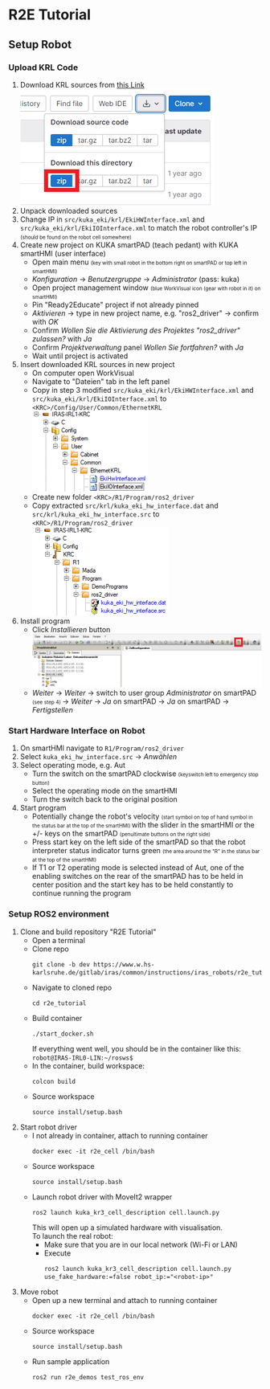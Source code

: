 # R2E Tutorial
## Setup Robot
### Upload KRL Code
1. Download KRL sources from [this Link](https://www.w.hs-karlsruhe.de/gitlab/iras/research-projects/ki5grob/kuka-eki/-/tree/driver/krl)  
   ![Download KRL](readme_imgs/krl_download.png)  
2. Unpack downloaded sources
3. Change IP in `src/kuka_eki/krl/EkiHWInterface.xml` and `src/kuka_eki/krl/EkiIOInterface.xml` to match the robot 
controller's IP <font size="1"> (should be found on the robot cell somewhere) </font>
4. Create new project on KUKA smartPAD (teach pedant) with KUKA smartHMI (user interface)
   - Open main menu <font size="1"> (key with small robot in the bottom right on smartPAD or top left in smartHMI) </font>
   - _Konfiguration_ &rarr; _Benutzergruppe_ &rarr; _Administrator_ (pass: kuka)
   - Open project management window <font size="1"> (blue WorkVisual icon (gear with robot in it) on smartHMI) </font>
   - Pin "Ready2Educate" project if not already pinned
   - _Aktivieren_ &rarr; type in new project name, e.g. "ros2_driver" &rarr; confirm with _OK_
   - Confirm _Wollen Sie die Aktivierung des Projektes "ros2_driver" zulassen?_ with _Ja_
   - Confirm _Projektverwaltung_ panel _Wollen Sie fortfahren?_ with _Ja_  
   - Wait until project is activated
5. Insert downloaded KRL sources in new project  
   - On computer open WorkVisual
   - Navigate to "Dateien" tab in the left panel
   - Copy in step 3 modified `src/kuka_eki/krl/EkiHWInterface.xml` and `src/kuka_eki/krl/EkiIOInterface.xml` to `<KRC>/Config/User/Common/EthernetKRL`  
     ![EKI Interface XMLs](readme_imgs/xmls.png)
   - Create new folder `<KRC>/R1/Program/ros2_driver`
   - Copy extracted `src/krl/kuka_eki_hw_interface.dat` and `src/krl/kuka_eki_hw_interface.src` to `<KRC>/R1/Program/ros2_driver`  
     ![KRL Program Files](readme_imgs/krl_files.png)
6. Install program
   - Click _Installieren_ button  
     ![Install Button](readme_imgs/install_button.png)
   - _Weiter_ &rarr; _Weiter_ &rarr; switch to user group _Administrator_ on smartPAD <font size="1"> (see step 4) </font> &rarr; _Weiter_ &rarr; _Ja_ on smartPAD &rarr; 
     _Ja_ on smartPAD &rarr; _Fertigstellen_
### Start Hardware Interface on Robot
1. On smartHMI navigate to  `R1/Program/ros2_driver`
2. Select `kuka_eki_hw_interface.src` &rarr; _Anwählen_
3. Select operating mode, e.g. Aut
   - Turn the switch on the smartPAD clockwise <font size="1"> (keyswitch left to emergency stop button) </font>
   - Select the operating mode on the smartHMI
   - Turn the switch back to the original position
4. Start program
   - Potentially change the robot's velocity <font size="1"> (start symbol on top of hand symbol in the status bar at the 
     top of the smartHMI) </font> with the slider in the smartHMI or the +/- keys on the smartPAD
     <font size="1"> (penultimate buttons on the right side) </font>
   - Press start key on the left side of the smartPAD so that the robot interpreter status indicator turns green 
     <font size="1"> (the area around the "R" in the status bar at the top of the smartHMI) </font>
   - If T1 or T2 operating mode is selected instead of Aut, one of the enabling switches on the rear of the smartPAD has 
     to be held in center position and the start key has to be held constantly to continue running 
     the program
### Setup ROS2 environment
1. Clone and build repository "R2E Tutorial"
   - Open a terminal
   - Clone repo  
     ```
     git clone -b dev https://www.w.hs-karlsruhe.de/gitlab/iras/common/instructions/iras_robots/r2e_tutorial.git
     ```
   - Navigate to cloned repo  
     ``` 
     cd r2e_tutorial
     ```
   - Build container  
     ```
     ./start_docker.sh
     ```
     If everything went well, you should be in the container like this: `robot@IRAS-IRL0-LIN:~/rosws$`
   - In the container, build workspace:
     ```
     colcon build
     ```
   - Source workspace
     ```
     source install/setup.bash
     ```
2. Start robot driver
   - I not already in container, attach to running container
     ```
     docker exec -it r2e_cell /bin/bash
     ```
   - Source workspace
     ```
     source install/setup.bash
     ```
   - Launch robot driver with MoveIt2 wrapper
     ```
     ros2 launch kuka_kr3_cell_description cell.launch.py
     ```
     This will open up a simulated hardware with visualisation.  
     To launch the real robot:
     - Make sure that you are in our local network (Wi-Fi or LAN)
     - Execute
       ```
       ros2 launch kuka_kr3_cell_description cell.launch.py use_fake_hardware:=false robot_ip:="<robot-ip>"
       ```
3. Move robot
   - Open up a new terminal and attach to running container
     ```
     docker exec -it r2e_cell /bin/bash
     ```
   - Source workspace
     ```
     source install/setup.bash
     ```
   - Run sample application
     ```
     ros2 run r2e_demos test_ros_env
     ```
     
   
